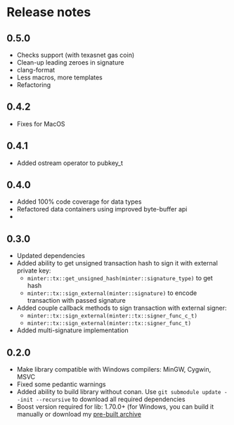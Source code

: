 # Release notes

## 0.5.0
 - Checks support (with texasnet gas coin)
 - Clean-up leading zeroes in signature
 - clang-format
 - Less macros, more templates
 - Refactoring

## 0.4.2
 - Fixes for MacOS

## 0.4.1
 - Added ostream operator to pubkey_t

## 0.4.0
 - Added 100% code coverage for data types
 - Refactored data containers using improved byte-buffer api
 - 

## 0.3.0
 - Updated dependencies
 - Added ability to get unsigned transaction hash to sign it with external private key:
    - `minter::tx::get_unsigned_hash(minter::signature_type)` to get hash
    - `minter::tx::sign_external(minter::signature)` to encode transaction with passed signature
 - Added couple callback methods to sign transaction with external signer:
    - `minter::tx::sign_external(minter::tx::signer_func_c_t)`
    - `minter::tx::sign_external(minter::tx::signer_func_t)`
 - Added multi-signature implementation

## 0.2.0
 - Make library compatible with Windows compilers: MinGW, Cygwin, MSVC
 - Fixed some pedantic warnings
 - Added ability to build library without conan. Use `git submodule update --init --recursive` to download all required dependencies
 - Boost version required for lib: 1.70.0+ (for Windows, you can build it manually or download my [pre-built archive](https://drive.google.com/file/d/1u8bXeNayY_9ARtsqQKgLqqxRV0BPhrCf/view?usp=sharing) 